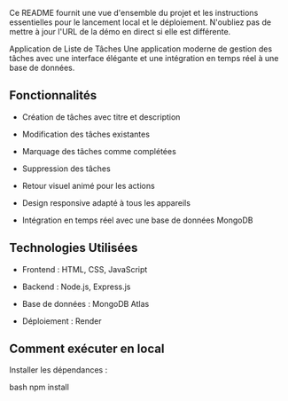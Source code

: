 
Ce README fournit une vue d'ensemble du projet et les instructions essentielles pour le lancement local et le déploiement. N'oubliez pas de mettre à jour l'URL de la démo en direct si elle est différente.


Application de Liste de Tâches
Une application moderne de gestion des tâches avec une interface élégante et une intégration en temps réel à une base de données.

## Fonctionnalités
- Création de tâches avec titre et description

- Modification des tâches existantes

- Marquage des tâches comme complétées

- Suppression des tâches

- Retour visuel animé pour les actions

- Design responsive adapté à tous les appareils

- Intégration en temps réel avec une base de données MongoDB

## Technologies Utilisées
- Frontend : HTML, CSS, JavaScript

- Backend : Node.js, Express.js

- Base de données : MongoDB Atlas

- Déploiement : Render

## Comment exécuter en local
Installer les dépendances :

bash
npm install